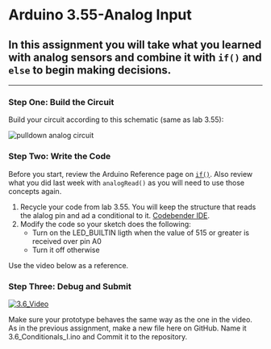 # Arduino 3.55-Analog Input
## In this assignment you will take what you learned with analog sensors and combine it with `if()` and `else` to begin making decisions. 

---

### Step One: Build the Circuit

Build your circuit according to this schematic (same as lab 3.55):

![pulldown analog circuit](https://github.com/WHS-Robotics-Classes/3.55-Analog_Input/blob/main/Analog_Circuit.PNG?raw=true)

### Step Two: Write the Code

Before you start, review the Arduino Reference page on [`if()`](https://www.arduino.cc/reference/en/language/structure/control-structure/if/).  Also review what you did last week with `analogRead()` as you will need to use those concepts again.

1. Recycle your code from lab 3.55.  You will keep the structure that reads the alalog pin and ad a conditional to it. [Codebender IDE](https://edu.codebender.cc/class/1ajtp).
2. Modify the code so your sketch does the following:
    - Turn on the LED_BUILTIN ligth when the value of 515 or greater is received over pin A0
    - Turn it off otherwise

Use the video below as a reference.

### Step Three: Debug and Submit

[![3.6_Video](http://img.youtube.com/vi/y0xzbV8Tw1U/0.jpg)](https://www.youtube.com/watch?v=y0xzbV8Tw1U "3.6-Conditionals I")

Make sure your prototype behaves the same way as the one in the video. As in the previous assignment, make a new file here on GitHub. Name it 3.6_Conditionals_I.ino and Commit it to the repository.
